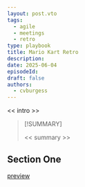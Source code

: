 ```yaml
---
layout: post.vto
tags:
  - agile
  - meetings
  - retro
type: playbook
title: Mario Kart Retro
description:
date: 2025-06-04
episodeId:
draft: false
authors:
  - cvburgess
---
```


<< intro >>

> [!SUMMARY]
>
> << summary >>

## Section One

[preview](https://medium.com/openclassrooms-product-design-and-engineering/agile-retrospective-welcome-to-mario-kart-5fc47da51052)
